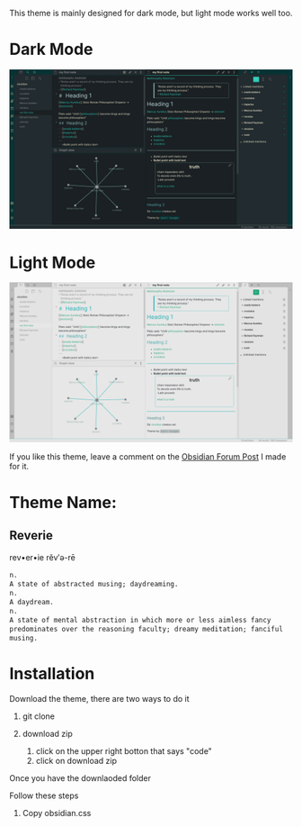 This theme is mainly designed for dark mode, but light mode works well too.

# Dark Mode
![dark](img/reverie-2020-09-14-dark.png)

# Light Mode
![dark](img/reverie-2020-09-14-light.png)


If you like this theme, leave a comment on the [Obsidian Forum Post](https://forum.obsidian.md/t/theme-reverie-dark-light/6770) I made for it.

# Theme Name:
 ## Reverie 
 rev•er•ie rĕv′ə-rē

    n.
    A state of abstracted musing; daydreaming.
    n.
    A daydream.
    n.
    A state of mental abstraction in which more or less aimless fancy predominates over the reasoning faculty; dreamy meditation; fanciful musing.
    
# Installation

Download the theme, there are two ways to do it

1. git clone

3. download zip 
	1. click on the upper right botton that says "code"
	2. click on download zip

Once you have the downlaoded folder

Follow these steps

1. Copy obsidian.css

